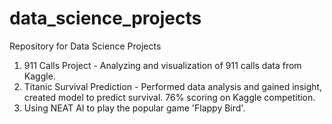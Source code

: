 # data_science_projects
Repository for Data Science Projects 

1. 911 Calls Project - Analyzing and visualization of 911 calls data from Kaggle. 
2. Titanic Survival Prediction - Performed data analysis and gained insight, created model to predict survival. 76% scoring on Kaggle competition. 
3. Using NEAT AI to play the popular game 'Flappy Bird'. 
